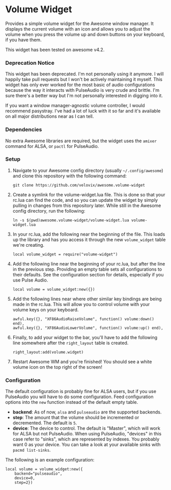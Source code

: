 # Volume Widget

Provides a simple volume widget for the Awesome window manager. It displays the
current volume with an icon and allows you to adjust the volume when you press
the volume up and down buttons on your keyboard, if you have them.

This widget has been tested on awesome v4.2.

### Deprecation Notice

This widget has been deprecated. I'm not personally using it anymore. I will
happily take pull requests but I won't be actively maintaining it myself. This
widget has only ever worked for the most basic of audio configurations because
the way it interacts with PulseAudio is very crude and brittle. I'm sure
there's a better way but I'm not personally interested in digging into it.

If you want a window manager-agnostic volume controller, I would recommend
pasystray. I've had a lot of luck with it so far and it's available on all
major distributions near as I can tell.

### Dependencies

No extra Awesome libraries are required, but the widget uses the
`amixer` command for ALSA, or `pactl` for PulseAudio.

### Setup

1. Navigate to your Awesome config directory (usually `~/.config/awesome`) and
   clone this repository with the following command:

	```
	git clone https://github.com/velovix/awesome.volume-widget
	```

2. Create a symlink for the volume-widget.lua file. This is done so that
   your rc.lua can find the code, and so you can update the widget by simply
   pulling in changes from this repository later. While still in the Awesome
   config directory, run the following:

	```
	ln -s $(pwd)awesome.volume-widget/volume-widget.lua volume-widget.lua
	```

3. In your rc.lua, add the following near the beginning of the file. This loads
   up the library and has you access it through the new `volume_widget` table
   we're creating.

	```
	local volume_widget = require("volume-widget")
	```

4. Add the following line near the beginning of your rc.lua, but after the line
   in the previous step. Providing an empty table sets all configurations to
   their defaults. See the configuration section for details, especially if you
   use Pulse Audio.

	```
	local volume = volume_widget:new({})
	```

5. Add the following lines near where other similar key bindings are being made
   in the rc.lua. This will allow you to control volume with your
   volume keys on your keyboard.

	```
	awful.key({}, "XF86AudioRaiseVolume", function() volume:down() end),
	awful.key({}, "XF86AudioLowerVolume", function() volume:up() end),
	```

6. Finally, to add your widget to the bar, you'll have to add the following
   line somewhere after the `right_layout` table is created.

	```
	right_layout:add(volume.widget)
	```

7. Restart Awesome WM and you're finished! You should see a white volume
   icon on the top right of the screen!

### Configuration

The default configuration is probably fine for ALSA users, but if you use
PulseAudio you will have to do some configuration. Feed configuration options
into the `new` function instead of the default empty table.

- **backend**: As of now, `alsa` and `pulseaudio` are the supported backends.
- **step**: The amount that the volume should be incremented or decremented.
  The default is `5`.
- **device**: The device to control. The default is "Master", which will work
  for ALSA but not PulseAudio. When using PulseAudio, "devices" in this case
  refer to "sinks", which are represented by indexes. You probably want 0 as
  your device. You can take a look at your available sinks with `pacmd
  list-sinks`.

The following is an example configuration:

```
local volume = volume_widget:new({
    backend="pulseaudio",
    device=0,
    step=2})
```
